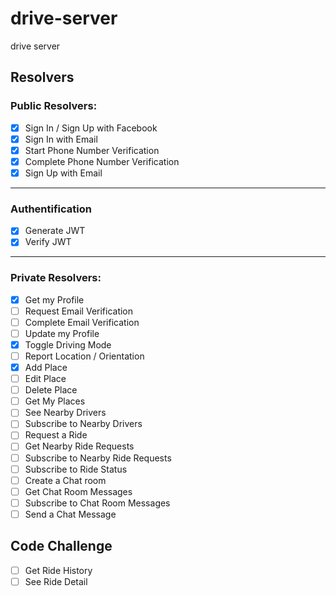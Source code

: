 # drive-server
drive server

## Resolvers

### Public Resolvers:

- [x] Sign In / Sign Up with Facebook
- [x] Sign In with Email
- [x] Start Phone Number Verification
- [x] Complete Phone Number Verification
- [x] Sign Up with Email

---

### Authentification

- [x] Generate JWT
- [x] Verify JWT

---

### Private Resolvers:


- [x] Get my Profile
- [ ] Request Email Verification
- [ ] Complete Email Verification
- [ ] Update my Profile
- [x] Toggle Driving Mode
- [ ] Report Location / Orientation
- [x] Add Place
- [ ] Edit Place
- [ ] Delete Place
- [ ] Get My Places
- [ ] See Nearby Drivers
- [ ] Subscribe to Nearby Drivers
- [ ] Request a Ride
- [ ] Get Nearby Ride Requests
- [ ] Subscribe to Nearby Ride Requests
- [ ] Subscribe to Ride Status
- [ ] Create a Chat room
- [ ] Get Chat Room Messages
- [ ] Subscribe to Chat Room Messages
- [ ] Send a Chat Message

## Code Challenge

- [ ] Get Ride History
- [ ] See Ride Detail